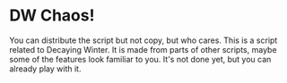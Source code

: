 # DW Chaos!
You can distribute the script but not copy, but who cares.
This is a script related to Decaying Winter. It is made from parts of other scripts, maybe some of the features look familiar to you.
It's not done yet, but you can already play with it.
